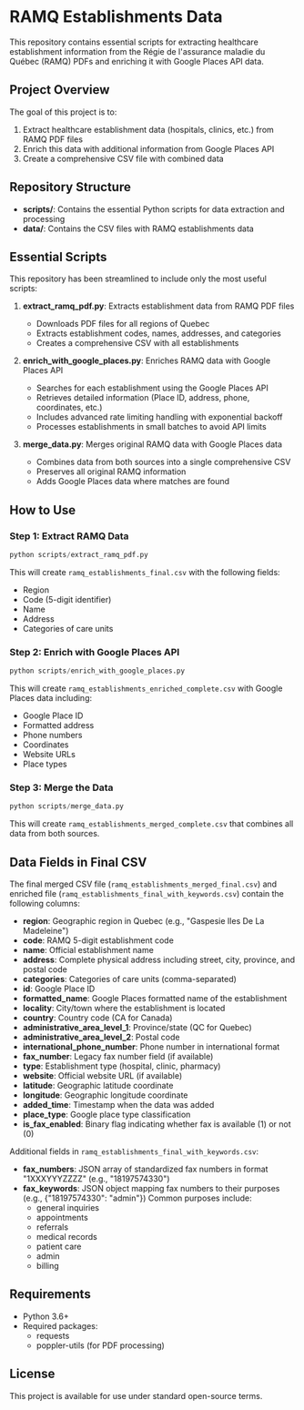 # RAMQ Establishments Data

This repository contains essential scripts for extracting healthcare establishment information from the Régie de l'assurance maladie du Québec (RAMQ) PDFs and enriching it with Google Places API data.

## Project Overview

The goal of this project is to:
1. Extract healthcare establishment data (hospitals, clinics, etc.) from RAMQ PDF files
2. Enrich this data with additional information from Google Places API
3. Create a comprehensive CSV file with combined data

## Repository Structure

- **scripts/**: Contains the essential Python scripts for data extraction and processing
- **data/**: Contains the CSV files with RAMQ establishments data

## Essential Scripts

This repository has been streamlined to include only the most useful scripts:

1. **extract_ramq_pdf.py**: Extracts establishment data from RAMQ PDF files
   - Downloads PDF files for all regions of Quebec
   - Extracts establishment codes, names, addresses, and categories
   - Creates a comprehensive CSV with all establishments

2. **enrich_with_google_places.py**: Enriches RAMQ data with Google Places API
   - Searches for each establishment using the Google Places API
   - Retrieves detailed information (Place ID, address, phone, coordinates, etc.)
   - Includes advanced rate limiting handling with exponential backoff
   - Processes establishments in small batches to avoid API limits

3. **merge_data.py**: Merges original RAMQ data with Google Places data
   - Combines data from both sources into a single comprehensive CSV
   - Preserves all original RAMQ information
   - Adds Google Places data where matches are found

## How to Use

### Step 1: Extract RAMQ Data

```python
python scripts/extract_ramq_pdf.py
```

This will create `ramq_establishments_final.csv` with the following fields:
- Region
- Code (5-digit identifier)
- Name
- Address
- Categories of care units

### Step 2: Enrich with Google Places API

```python
python scripts/enrich_with_google_places.py
```

This will create `ramq_establishments_enriched_complete.csv` with Google Places data including:
- Google Place ID
- Formatted address
- Phone numbers
- Coordinates
- Website URLs
- Place types

### Step 3: Merge the Data

```python
python scripts/merge_data.py
```

This will create `ramq_establishments_merged_complete.csv` that combines all data from both sources.

## Data Fields in Final CSV

The final merged CSV file (`ramq_establishments_merged_final.csv`) and enriched file (`ramq_establishments_final_with_keywords.csv`) contain the following columns:

- **region**: Geographic region in Quebec (e.g., "Gaspesie Iles De La Madeleine")
- **code**: RAMQ 5-digit establishment code
- **name**: Official establishment name
- **address**: Complete physical address including street, city, province, and postal code
- **categories**: Categories of care units (comma-separated)
- **id**: Google Place ID
- **formatted_name**: Google Places formatted name of the establishment
- **locality**: City/town where the establishment is located
- **country**: Country code (CA for Canada)
- **administrative_area_level_1**: Province/state (QC for Quebec)
- **administrative_area_level_2**: Postal code
- **international_phone_number**: Phone number in international format
- **fax_number**: Legacy fax number field (if available)
- **type**: Establishment type (hospital, clinic, pharmacy)
- **website**: Official website URL (if available)
- **latitude**: Geographic latitude coordinate
- **longitude**: Geographic longitude coordinate
- **added_time**: Timestamp when the data was added
- **place_type**: Google place type classification
- **is_fax_enabled**: Binary flag indicating whether fax is available (1) or not (0)

Additional fields in `ramq_establishments_final_with_keywords.csv`:

- **fax_numbers**: JSON array of standardized fax numbers in format "1XXXYYYZZZZ" (e.g., "18197574330")
- **fax_keywords**: JSON object mapping fax numbers to their purposes (e.g., {"18197574330": "admin"})
  Common purposes include:
  - general inquiries
  - appointments
  - referrals
  - medical records
  - patient care
  - admin
  - billing

## Requirements

- Python 3.6+
- Required packages:
  - requests
  - poppler-utils (for PDF processing)

## License

This project is available for use under standard open-source terms.

